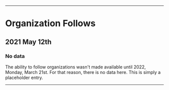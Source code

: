 
***

# Organization Follows

## 2021 May 12th

### No data

The ability to follow organizations wasn't made available until 2022, Monday, March 21st. For that reason, there is no data here. This is simply a placeholder entry.

***
